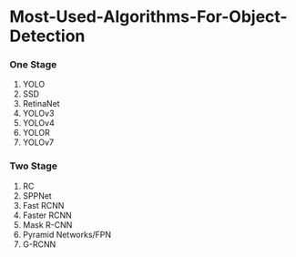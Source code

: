 <p align="center"><h1>Most-Used-Algorithms-For-Object-Detection</h1></p>



<p align="center"><h3> One Stage</h3></p>
<ol>
<li>YOLO </li>
<li>SSD </li>
<li>RetinaNet </li>
<li>YOLOv3 </li>
<li>YOLOv4 </li>
<li>YOLOR </li>
<li>YOLOv7</li>
</ol>







<p align="center"><h3> Two Stage</h3></p>

<ol>
<li>RC</li>
<li>SPPNet </li>
<li>Fast RCNN</li>
<li>Faster RCNN </li>
<li>Mask R-CNN </li>
<li>Pyramid Networks/FPN </li>
<li>G-RCNN</li> 
</ol>
